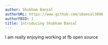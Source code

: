 ```yaml
---
author: Shubham Bansal
authorURL: https://www.github.com/sbansal3096
authorFBID: 1
title: Introducing Shubham Bansal
---
```


I am really enjoying working at fb open source